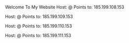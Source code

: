 Welcome To My Website
Host: @
Points to: 185.199.108.153

Host: @
Points to: 185.199.109.153

Host: @
Points to: 185.199.110.153

Host: @
Points to: 185.199.111.153
